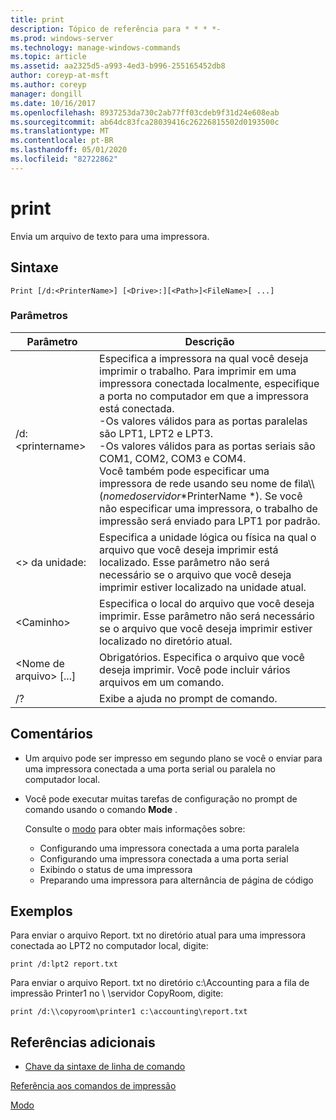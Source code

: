 ```yaml
---
title: print
description: Tópico de referência para * * * *-
ms.prod: windows-server
ms.technology: manage-windows-commands
ms.topic: article
ms.assetid: aa2325d5-a993-4ed3-b996-255165452db8
author: coreyp-at-msft
ms.author: coreyp
manager: dongill
ms.date: 10/16/2017
ms.openlocfilehash: 8937253da730c2ab77ff03cdeb9f31d24e608eab
ms.sourcegitcommit: ab64dc83fca28039416c26226815502d0193500c
ms.translationtype: MT
ms.contentlocale: pt-BR
ms.lasthandoff: 05/01/2020
ms.locfileid: "82722862"
---
```

# <a name="print"></a>print



Envia um arquivo de texto para uma impressora.



## <a name="syntax"></a>Sintaxe

```
Print [/d:<PrinterName>] [<Drive>:][<Path>]<FileName>[ ...]
```

### <a name="parameters"></a>Parâmetros

|Parâmetro|Descrição|
|---------|-----------|
|/d:\<printername>|Especifica a impressora na qual você deseja imprimir o trabalho. Para imprimir em uma impressora conectada localmente, especifique a porta no computador em que a impressora está conectada.</br>-Os valores válidos para as portas paralelas são LPT1, LPT2 e LPT3.</br>-Os valores válidos para as portas seriais são COM1, COM2, COM3 e COM4.</br>Você também pode especificar uma impressora de rede usando seu nome de fila\\\\(*nomedoservidor*\*PrinterName *). Se você não especificar uma impressora, o trabalho de impressão será enviado para LPT1 por padrão.|
|\<> da unidade:|Especifica a unidade lógica ou física na qual o arquivo que você deseja imprimir está localizado. Esse parâmetro não será necessário se o arquivo que você deseja imprimir estiver localizado na unidade atual.|
|\<Caminho>|Especifica o local do arquivo que você deseja imprimir. Esse parâmetro não será necessário se o arquivo que você deseja imprimir estiver localizado no diretório atual.|
|\<Nome de arquivo> [...]|Obrigatórios. Especifica o arquivo que você deseja imprimir. Você pode incluir vários arquivos em um comando.|
|/?|Exibe a ajuda no prompt de comando.|

## <a name="remarks"></a>Comentários

-   Um arquivo pode ser impresso em segundo plano se você o enviar para uma impressora conectada a uma porta serial ou paralela no computador local.
-   Você pode executar muitas tarefas de configuração no prompt de comando usando o comando **Mode** .

    Consulte o [modo](mode.md) para obter mais informações sobre:  
    -   Configurando uma impressora conectada a uma porta paralela
    -   Configurando uma impressora conectada a uma porta serial
    -   Exibindo o status de uma impressora
    -   Preparando uma impressora para alternância de página de código

## <a name="examples"></a>Exemplos

Para enviar o arquivo Report. txt no diretório atual para uma impressora conectada ao LPT2 no computador local, digite:
```
print /d:lpt2 report.txt
```
Para enviar o arquivo Report. txt no diretório c:\Accounting para a fila de impressão Printer1 no \\ \\servidor CopyRoom, digite:
```
print /d:\\copyroom\printer1 c:\accounting\report.txt 
```

## <a name="additional-references"></a>Referências adicionais

- [Chave da sintaxe de linha de comando](command-line-syntax-key.md)

[Referência aos comandos de impressão](print-command-reference.md)

[Modo](mode.md)